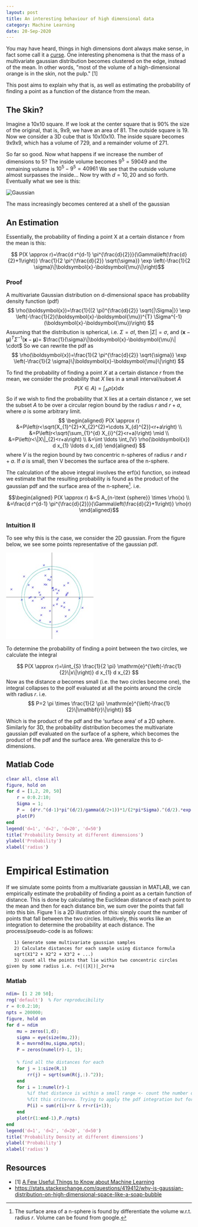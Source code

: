 ```yaml
---
layout: post
title: An interesting behaviour of high dimensional data
category: Machine Learning
date: 20-Sep-2020
---
```


You may have heard, things in high dimensions dont always make sense, in fact some call it a [curse](https://en.wikipedia.org/wiki/Curse_of_dimensionality). One interesting phenomena is that the mass of a multivariate gaussian distribution becomes clustered on the edge, instead of the mean. In other words, "most of the volume of a high-dimensional orange is in the skin, not the pulp." [1]

This post aims to explain why that is, as well as estimating the probability of finding a point as a function of the distance from the mean.

## The Skin?

Imagine a 10x10 square. If we look at the center square that is 90% the size of the original, that is, 9x9, we have an area of 81. The outside square is 19. Now we consider a 3D cube that is 10x10x10. The inside square becomes 9x9x9, which has a volume of 729, and a remainder volume of 271. 

So far so good. Now what happens if we increase the number of dimensions to 5? The inside volume becomes $9^5 = 59049$ and the remaining volume is $10^5 - 9^5 = 40961$ We see that the outside volume almost surpasses the inside... Now try with $d=10, 20$ and so forth. Eventually what we see is this:

![Gaussian]({{site.url}}\\pics\highDGaussian.jpg)

The mass increasingly becomes centered at a shell of the gaussian

## An Estimation 

Essentially, the probability of finding a point X at a certain distance r from the mean is this:

$$ P(X \approx r)=\frac{d r^{d-1} \pi^{\frac{d}{2}}}{\Gamma\left(\frac{d}{2}+1\right)} \frac{1}{2 \pi^{\frac{d}{2}} \sqrt{\sigma}} \exp \left(-\frac{1}{2 \sigma}\|\boldsymbol{x}-\boldsymbol{\mu}\|\right)$$

### Proof

A multivariate Gaussian distribution on d-dimensional space has probability density function (pdf)
$$
\rho(\boldsymbol{x})=\frac{1}{(2 \pi)^{\frac{d}{2}} \sqrt{|\Sigma|}} \exp \left(-\frac{1}{2}(\boldsymbol{x}-\boldsymbol{\mu})^{T} \Sigma^{-1}(\boldsymbol{x}-\boldsymbol{\mu})\right)
$$
Assuming that the distribution is spherical, i.e. $\Sigma=\sigma I,$ then $|\Sigma|=\sigma,$ and $(\boldsymbol{x}-\boldsymbol{\mu})^{T} \Sigma^{-1}(\boldsymbol{x}-\boldsymbol{\mu})=$
$\frac{1}{\sigma}\|\boldsymbol{x}-\boldsymbol{\mu}\| \cdot$ So we can rewrite the pdf as
$$
\rho(\boldsymbol{x})=\frac{1}{2 \pi^{\frac{d}{2}} \sqrt{\sigma}} \exp \left(-\frac{1}{2 \sigma}\|\boldsymbol{x}-\boldsymbol{\mu}\|\right)
$$

To find the probability of finding a point $X$ at a certain distance $r$ from the mean, we consider the probability that $X$ lies in a small interval/subset $A$
$$
P(X \in A)=\int_{A} \rho(x) d x
$$
So if we wish to find the probability that $\mathrm{X}$ lies at a certain distance $r,$ we set the subset $A$ to be
over a circular region bound by the radius $r$ and $r+a,$ where $a$ is some arbitrary limit.
$$
\begin{aligned}
P(X \approx r) &=P\left(r<\sqrt{X_{1}^{2}+X_{2}^{2}+\cdots X_{d}^{2}}<r+a\right) \\
&=P\left(r<\sqrt{\sum_{1}^{d} X_{i}^{2}<r+a}\right) \mid \\
&=P\left(r<\|X\|_{2}<r+a\right) \\
&=\int \ldots \int_{V} \rho(\boldsymbol{x}) d x_{1} \ldots d x_{d}
\end{aligned}
$$
where $V$ is the region bound by two concentric n-spheres of radius $r$ and $r+a .$ If $a$ is small, then V becomes the surface area of the n-sphere.


The calculation of the above integral involves the erf(x) function, so instead we estimate that the resulting probability is found as the product of the gaussian pdf and the surface area of the n-sphere[^1]. i.e. 

$$\begin{aligned}
P(X \approx r) &=S A_{n-\text {sphere}} \times \rho(x) \\
&=\frac{d r^{d-1} \pi^{\frac{d}{2}}}{\Gamma\left(\frac{d}{2}+1\right)} \rho(r)
\end{aligned}$$

### Intuition II

To see why this is the case, we consider the 2D gaussian.  From the figure below, we see some points representative of the gaussian pdf.

![circle](../pics/circles.jpg)

To determine the probability of finding a point between the two circles, we calculate the integral

$$
P(X \approx r)=\iint_{S} \frac{1}{2 \pi} \mathrm{e}^{\left(-\frac{1}{2}\|x\|\right)} d x_{1} d x_{2}
$$
Now as the distance $a$ becomes small (i.e. the two circles become one), the integral collapses to the polf evaluated at all the points around the circle with radius $r$. i.e.
$$
P=2 \pi \times \frac{1}{2 \pi} \mathrm{e}^{\left(-\frac{1}{2}\|\mathbf{r}\|\right)}
$$

Which is the product of the pdf and the ‘surface area’ of a 2D sphere. Similarly for 3D, the probability distribution becomes the multivariate gaussian pdf evaluated on the surface of a sphere, which becomes the product of the pdf and the surface area. We generalize this to d-dimensions.

## Matlab Code
```Matlab
clear all, close all
figure, hold on
for d = [1,2, 20, 50]
    r = 0:0.2:10;
    Sigma = 1;    
    P =  (d*r.^(d-1)*pi^(d/2)/gamma(d/2+1))*1/(2*pi*Sigma).^(d/2).*exp(-r.^2/(2*Sigma));
    plot(P)
end 
legend('d=1', 'd=2', 'd=20', 'd=50')
title('Probability Density at different dimensions')
ylabel('Probability')
xlabel('radius')
```

# Empirical Estimation

If we simulate some points from a multivariate gaussian in MATLAB, we can empirically estimate the probability of finding a point as a certain function of distance. This is done by calculating the Euclidean distance of each point to the mean and then for each distance bin, we sum over the points that fall into this bin. Figure 1 is a 2D illustration of this: simply count the number of points that fall between the two circles. Intuitively, this works like an integration to determine the probability at each distance. The process/pseudo-code is as follows:
```
   1) Generate some multivariate gaussian samples 
   2) Calculate distances for each sample using distance formula
   sqrt(X1^2 + X2^2 + X3^2 + ...)
   3) count all the points that lie within two concentric circles given by some radius i.e. r<|(|X|)|_2<r+a
```
### Matlab 
```Matlab Code
ndim= [1 2 20 50];
rng('default')  % For reproducibility
r = 0:0.2:10;
npts = 200000;
figure, hold on
for d = ndim
    mu = zeros(1,d);
    sigma = eye(size(mu,2));
    R = mvnrnd(mu,sigma,npts);
    P = zeros(numel(r)-1, 1);

    % find all the distances for each 
    for j = 1:size(R,1)
        rr(j) = sqrt(sum(R(j,:).^2));
    end
    for i = 1:numel(r)-1
        %if that distance is within a small range <- count the number of pts that
        %fit this criterea. Trying to apply the pdf integration but for discrete
        P(i) = sum(r(i)<rr & rr<r(i+1));
    end
    plot(r(1:end-1),P./npts)
end
legend('d=1', 'd=2', 'd=20', 'd=50')
title('Probability Density at different dimensions')
ylabel('Probability')
xlabel('radius')
```


[^1]: The surface area of a n-sphere is found by differentiate the volume w.r.t. radius $r$. Volume can be found from google.

## Resources
- [1] [A Few Useful Things to Know about Machine Learning](https://homes.cs.washington.edu/~pedrod/papers/cacm12.pdf)
- https://stats.stackexchange.com/questions/419412/why-is-gaussian-distribution-on-high-dimensional-space-like-a-soap-bubble 